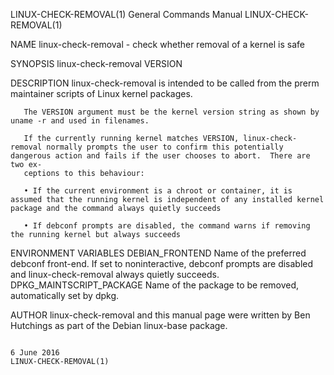 LINUX-CHECK-REMOVAL(1)                                                                     General Commands Manual                                                                     LINUX-CHECK-REMOVAL(1)

NAME
       linux-check-removal - check whether removal of a kernel is safe

SYNOPSIS
       linux-check-removal VERSION

DESCRIPTION
       linux-check-removal is intended to be called from the prerm maintainer scripts of Linux kernel packages.

       The VERSION argument must be the kernel version string as shown by uname -r and used in filenames.

       If the currently running kernel matches VERSION, linux-check-removal normally prompts the user to confirm this potentially dangerous action and fails if the user chooses to abort.  There are two ex‐
       ceptions to this behaviour:

       • If the current environment is a chroot or container, it is assumed that the running kernel is independent of any installed kernel package and the command always quietly succeeds

       • If debconf prompts are disabled, the command warns if removing the running kernel but always succeeds

ENVIRONMENT VARIABLES
       DEBIAN_FRONTEND
              Name of the preferred debconf front-end.  If set to noninteractive, debconf prompts are disabled and linux-check-removal always quietly succeeds.
       DPKG_MAINTSCRIPT_PACKAGE
              Name of the package to be removed, automatically set by dpkg.

AUTHOR
       linux-check-removal and this manual page were written by Ben Hutchings as part of the Debian linux-base package.

                                                                                                 6 June 2016                                                                           LINUX-CHECK-REMOVAL(1)
